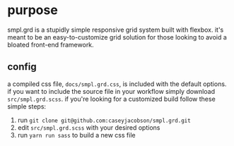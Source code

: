# purpose
smpl.grd is a stupidly simple responsive grid system built with flexbox. it's meant to be an easy-to-customize grid solution for those looking to avoid a bloated front-end framework.

## config
a compiled css file, `docs/smpl.grd.css`, is included with the default options. if you want to include the source file in your workflow simply download `src/smpl.grd.scss`. if you're looking for a customized build follow these simple steps:

1. run `git clone git@github.com:caseyjacobson/smpl.grd.git`
2. edit `src/smpl.grd.scss` with your desired options
3. run `yarn run sass` to build a new css file
